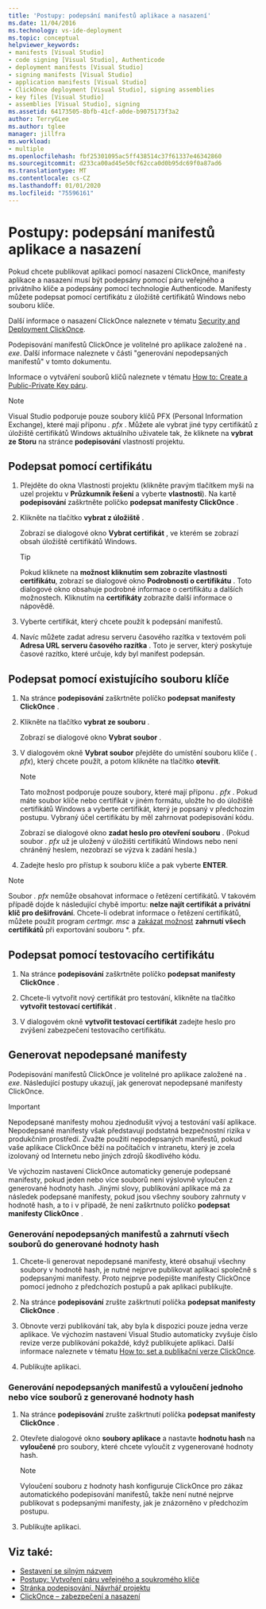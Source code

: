 ```yaml
---
title: 'Postupy: podepsání manifestů aplikace a nasazení'
ms.date: 11/04/2016
ms.technology: vs-ide-deployment
ms.topic: conceptual
helpviewer_keywords:
- manifests [Visual Studio]
- code signing [Visual Studio], Authenticode
- deployment manifests [Visual Studio]
- signing manifests [Visual Studio]
- application manifests [Visual Studio]
- ClickOnce deployment [Visual Studio], signing assemblies
- key files [Visual Studio]
- assemblies [Visual Studio], signing
ms.assetid: 64173505-8bfb-41cf-a0de-b9075173f3a2
author: TerryGLee
ms.author: tglee
manager: jillfra
ms.workload:
- multiple
ms.openlocfilehash: fbf25301095ac5ff438514c37f61337e46342860
ms.sourcegitcommit: d233ca00ad45e50cf62cca0d0b95dc69f0a87ad6
ms.translationtype: MT
ms.contentlocale: cs-CZ
ms.lasthandoff: 01/01/2020
ms.locfileid: "75596161"
---
```

# <a name="how-to-sign-application-and-deployment-manifests"></a>Postupy: podepsání manifestů aplikace a nasazení

Pokud chcete publikovat aplikaci pomocí nasazení ClickOnce, manifesty aplikace a nasazení musí být podepsány pomocí páru veřejného a privátního klíče a podepsány pomocí technologie Authenticode. Manifesty můžete podepsat pomocí certifikátu z úložiště certifikátů Windows nebo souboru klíče.

Další informace o nasazení ClickOnce naleznete v tématu [Security and Deployment ClickOnce](../deployment/clickonce-security-and-deployment.md).

Podepisování manifestů ClickOnce je volitelné pro aplikace založené na *. exe*. Další informace naleznete v části "generování nepodepsaných manifestů" v tomto dokumentu.

Informace o vytváření souborů klíčů naleznete v tématu [How to: Create a Public-Private Key páru](/dotnet/framework/app-domains/how-to-create-a-public-private-key-pair).

> [!NOTE]
> Visual Studio podporuje pouze soubory klíčů PFX (Personal Information Exchange), které mají příponu *. pfx* . Můžete ale vybrat jiné typy certifikátů z úložiště certifikátů Windows aktuálního uživatele tak, že kliknete na **vybrat ze Storu** na stránce **podepisování** vlastností projektu.

## <a name="sign-using-a-certificate"></a>Podepsat pomocí certifikátu

1. Přejděte do okna Vlastnosti projektu (klikněte pravým tlačítkem myši na uzel projektu v **Průzkumník řešení** a vyberte **vlastnosti**). Na kartě **podepisování** zaškrtněte políčko **podepsat manifesty ClickOnce** .

2. Klikněte na tlačítko **vybrat z úložiště** .

     Zobrazí se dialogové okno **Vybrat certifikát** , ve kterém se zobrazí obsah úložiště certifikátů Windows.

    > [!TIP]
    > Pokud kliknete na **možnost kliknutím sem zobrazíte vlastnosti certifikátu**, zobrazí se dialogové okno **Podrobnosti o certifikátu** . Toto dialogové okno obsahuje podrobné informace o certifikátu a dalších možnostech. Kliknutím na **certifikáty** zobrazíte další informace o nápovědě.

3. Vyberte certifikát, který chcete použít k podepsání manifestů.

4. Navíc můžete zadat adresu serveru časového razítka v textovém poli **Adresa URL serveru časového razítka** . Toto je server, který poskytuje časové razítko, které určuje, kdy byl manifest podepsán.

## <a name="sign-using-an-existing-key-file"></a>Podepsat pomocí existujícího souboru klíče

1. Na stránce **podepisování** zaškrtněte políčko **podepsat manifesty ClickOnce** .

2. Klikněte na tlačítko **vybrat ze souboru** .

     Zobrazí se dialogové okno **Vybrat soubor** .

3. V dialogovém okně **Vybrat soubor** přejděte do umístění souboru klíče ( *. pfx*), který chcete použít, a potom klikněte na tlačítko **otevřít**.

    > [!NOTE]
    > Tato možnost podporuje pouze soubory, které mají příponu *. pfx* . Pokud máte soubor klíče nebo certifikát v jiném formátu, uložte ho do úložiště certifikátů Windows a vyberte certifikát, který je popsaný v předchozím postupu. Vybraný účel certifikátu by měl zahrnovat podepisování kódu.

     Zobrazí se dialogové okno **zadat heslo pro otevření souboru** . (Pokud soubor *. pfx* už je uložený v úložišti certifikátů Windows nebo není chráněný heslem, nezobrazí se výzva k zadání hesla.)

4. Zadejte heslo pro přístup k souboru klíče a pak vyberte **ENTER**.

> [!NOTE]
> Soubor *. pfx* nemůže obsahovat informace o řetězení certifikátů. V takovém případě dojde k následující chybě importu: **nelze najít certifikát a privátní klíč pro dešifrování**. Chcete-li odebrat informace o řetězení certifikátů, můžete použít program *certmgr. msc* a [zakázat možnost](/previous-versions/aa730868(v=vs.80)) **zahrnutí všech certifikátů** při exportování souboru *. pfx.

## <a name="sign-using-a-test-certificate"></a>Podepsat pomocí testovacího certifikátu

1. Na stránce **podepisování** zaškrtněte políčko **podepsat manifesty ClickOnce** .

2. Chcete-li vytvořit nový certifikát pro testování, klikněte na tlačítko **vytvořit testovací certifikát** .

3. V dialogovém okně **vytvořit testovací certifikát** zadejte heslo pro zvýšení zabezpečení testovacího certifikátu.

## <a name="generate-unsigned-manifests"></a>Generovat nepodepsané manifesty

Podepisování manifestů ClickOnce je volitelné pro aplikace založené na *. exe*. Následující postupy ukazují, jak generovat nepodepsané manifesty ClickOnce.

> [!IMPORTANT]
> Nepodepsané manifesty mohou zjednodušit vývoj a testování vaší aplikace. Nepodepsané manifesty však představují podstatná bezpečnostní rizika v produkčním prostředí. Zvažte použití nepodepsaných manifestů, pokud vaše aplikace ClickOnce běží na počítačích v intranetu, který je zcela izolovaný od Internetu nebo jiných zdrojů škodlivého kódu.

Ve výchozím nastavení ClickOnce automaticky generuje podepsané manifesty, pokud jeden nebo více souborů není výslovně vyloučen z generované hodnoty hash. Jinými slovy, publikování aplikace má za následek podepsané manifesty, pokud jsou všechny soubory zahrnuty v hodnotě hash, a to i v případě, že není zaškrtnuto políčko **podepsat manifesty ClickOnce** .

### <a name="to-generate-unsigned-manifests-and-include-all-files-in-the-generated-hash"></a>Generování nepodepsaných manifestů a zahrnutí všech souborů do generované hodnoty hash

1. Chcete-li generovat nepodepsané manifesty, které obsahují všechny soubory v hodnotě hash, je nutné nejprve publikovat aplikaci společně s podepsanými manifesty. Proto nejprve podepište manifesty ClickOnce pomocí jednoho z předchozích postupů a pak aplikaci publikujte.

2. Na stránce **podepisování** zrušte zaškrtnutí políčka **podepsat manifesty ClickOnce** .

3. Obnovte verzi publikování tak, aby byla k dispozici pouze jedna verze aplikace. Ve výchozím nastavení Visual Studio automaticky zvyšuje číslo revize verze publikování pokaždé, když publikujete aplikaci. Další informace naleznete v tématu [How to: set a publikační verze ClickOnce](../deployment/how-to-set-the-clickonce-publish-version.md).

4. Publikujte aplikaci.

### <a name="to-generate-unsigned-manifests-and-exclude-one-or-more-files-from-the-generated-hash"></a>Generování nepodepsaných manifestů a vyloučení jednoho nebo více souborů z generované hodnoty hash

1. Na stránce **podepisování** zrušte zaškrtnutí políčka **podepsat manifesty ClickOnce** .

2. Otevřete dialogové okno **soubory aplikace** a nastavte **hodnotu hash** na **vyloučené** pro soubory, které chcete vyloučit z vygenerované hodnoty hash.

    > [!NOTE]
    > Vyloučení souboru z hodnoty hash konfiguruje ClickOnce pro zákaz automatického podepisování manifestů, takže není nutné nejprve publikovat s podepsanými manifesty, jak je znázorněno v předchozím postupu.

3. Publikujte aplikaci.

## <a name="see-also"></a>Viz také:

- [Sestavení se silným názvem](/dotnet/framework/app-domains/strong-named-assemblies)
- [Postupy: Vytvoření páru veřejného a soukromého klíče](/dotnet/framework/app-domains/how-to-create-a-public-private-key-pair)
- [Stránka podepisování, Návrhář projektu](../ide/reference/signing-page-project-designer.md)
- [ClickOnce – zabezpečení a nasazení](../deployment/clickonce-security-and-deployment.md)
